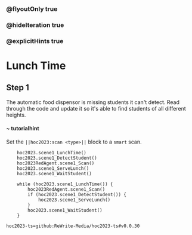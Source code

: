 ### @flyoutOnly true
### @hideIteration true
### @explicitHints true

# Lunch Time

## Step 1
The automatic food dispensor is missing students it can't detect. Read through the code and update it so it's able to find students of all different heights.

#### ~ tutorialhint 
Set the ``||hoc2023:scan <type>||`` block to a `smart` scan.


```ghost
    hoc2023.scene1_LunchTime()
    hoc2023.scene1_DetectStudent()
    hoc2023RedAgent.scene1_Scan()
    hoc2023.scene1_ServeLunch()
    hoc2023.scene1_WaitStudent()
```
```template
    while (hoc2023.scene1_LunchTime()) {
        hoc2023RedAgent.scene1_Scan()
        if (hoc2023.scene1_DetectStudent()) {
            hoc2023.scene1_ServeLunch()
        }
        hoc2023.scene1_WaitStudent()
    }
```

```package
hoc2023-ts=github:ReWrite-Media/hoc2023-ts#v0.0.30
```